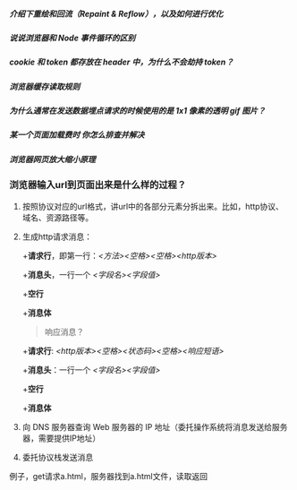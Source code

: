 ##### 介绍下重绘和回流（Repaint & Reflow），以及如何进行优化

##### 说说浏览器和 Node 事件循环的区别

##### cookie 和 token 都存放在 header 中，为什么不会劫持 token？

##### 浏览器缓存读取规则

##### 为什么通常在发送数据埋点请求的时候使用的是 1x1 像素的透明 gif 图片？

##### 某一个页面加载费时 你怎么排查并解决

##### 浏览器网页放大缩小原理

### 浏览器输入url到页面出来是什么样的过程？

1. 按照协议对应的url格式，讲url中的各部分元素分拆出来。比如，http协议、域名、资源路径等。

2. 生成http请求消息：

   +**请求行**，即第一行：*<方法><空格><URI><空格><http版本>*

   +**消息头**，一行一个 *<字段名><字段值>*

   +**空行**

   +**消息体**

   > 响应消息？

   +**请求行**: *<http版本><空格><状态码><空格><响应短语>*

   +**消息头**：一行一个 *<字段名><字段值>*

   +**空行**

   +**消息体**

   

3. 向 DNS 服务器查询 Web 服务器的 IP 地址（委托操作系统将消息发送给服务器，需要提供IP地址）

4. 委托协议栈发送消息

   

   

例子，get请求a.html，服务器找到a.html文件，读取返回


























































